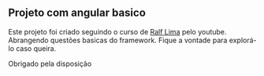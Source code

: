 ## Projeto com angular basico
Este projeto foi criado seguindo o curso de [Ralf Lima](https://github.com/ralflima) pelo youtube. Abrangendo questões basicas do framework.
Fique a vontade para explorá-lo caso queira.

Obrigado pela disposição
